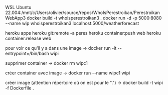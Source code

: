 ﻿WSL Ubuntu 22.004:/mnt/c/Users/olivier/source/repos/WhoIsPerestroikan/PerestroikanWebApp3
docker build -t whoisperestroikan3 .
docker run -d -p 5000:8080 --name wip whoisperestroikan3
localhost:5000/weatherforecast

heroku apps
heroku git:remote -a peres
heroku container:push web
heroku container:release web

pour voir ce qu'il y a dans une image
-> docker run -it --entrypoint=/bin/bash wipi

supprimer container
-> docker rm wipc1

créer container avec image
-> docker run --name wipc1 wipi

créer image (attention répertoire où on est pour le ".")
-> docker build -t wipi -f Dockerfile .
